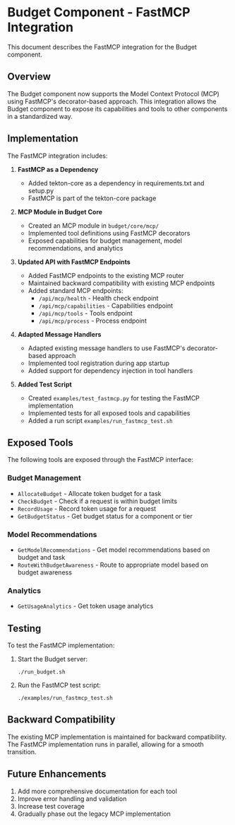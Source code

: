 # Budget Component - FastMCP Integration

This document describes the FastMCP integration for the Budget component.

## Overview

The Budget component now supports the Model Context Protocol (MCP) using FastMCP's decorator-based approach. This integration allows the Budget component to expose its capabilities and tools to other components in a standardized way.

## Implementation

The FastMCP integration includes:

1. **FastMCP as a Dependency**
   - Added tekton-core as a dependency in requirements.txt and setup.py
   - FastMCP is part of the tekton-core package

2. **MCP Module in Budget Core**
   - Created an MCP module in `budget/core/mcp/`
   - Implemented tool definitions using FastMCP decorators
   - Exposed capabilities for budget management, model recommendations, and analytics

3. **Updated API with FastMCP Endpoints**
   - Added FastMCP endpoints to the existing MCP router
   - Maintained backward compatibility with existing MCP endpoints
   - Added standard MCP endpoints:
     - `/api/mcp/health` - Health check endpoint
     - `/api/mcp/capabilities` - Capabilities endpoint
     - `/api/mcp/tools` - Tools endpoint
     - `/api/mcp/process` - Process endpoint

4. **Adapted Message Handlers**
   - Adapted existing message handlers to use FastMCP's decorator-based approach
   - Implemented tool registration during app startup
   - Added support for dependency injection in tool handlers

5. **Added Test Script**
   - Created `examples/test_fastmcp.py` for testing the FastMCP implementation
   - Implemented tests for all exposed tools and capabilities
   - Added a run script `examples/run_fastmcp_test.sh`

## Exposed Tools

The following tools are exposed through the FastMCP interface:

### Budget Management
- `AllocateBudget` - Allocate token budget for a task
- `CheckBudget` - Check if a request is within budget limits
- `RecordUsage` - Record token usage for a request
- `GetBudgetStatus` - Get budget status for a component or tier

### Model Recommendations
- `GetModelRecommendations` - Get model recommendations based on budget and task
- `RouteWithBudgetAwareness` - Route to appropriate model based on budget awareness

### Analytics
- `GetUsageAnalytics` - Get token usage analytics

## Testing

To test the FastMCP implementation:

1. Start the Budget server:
   ```
   ./run_budget.sh
   ```

2. Run the FastMCP test script:
   ```
   ./examples/run_fastmcp_test.sh
   ```

## Backward Compatibility

The existing MCP implementation is maintained for backward compatibility. The FastMCP implementation runs in parallel, allowing for a smooth transition.

## Future Enhancements

1. Add more comprehensive documentation for each tool
2. Improve error handling and validation
3. Increase test coverage
4. Gradually phase out the legacy MCP implementation